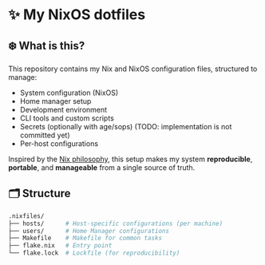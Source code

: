 # ✨ My NixOS dotfiles

## ❄️ What is this?

This repository contains my Nix and NixOS configuration files, structured to manage:

- System configuration (NixOS)
- Home manager setup
- Development environment
- CLI tools and custom scripts
- Secrets (optionally with age/sops) (TODO: implementation is not committed yet)
- Per-host configurations

Inspired by the [Nix philosophy](https://nixos.org/), this setup makes my system **reproducible**, **portable**, and **manageable** from a single source of truth.

## 🗂 Structure

```bash
.nixfiles/
├── hosts/      # Host-specific configurations (per machine)
├── users/      # Home Manager configurations
├── Makefile    # Makefile for common tasks
├── flake.nix   # Entry point
└── flake.lock  # Lockfile (for reproducibility)
```
